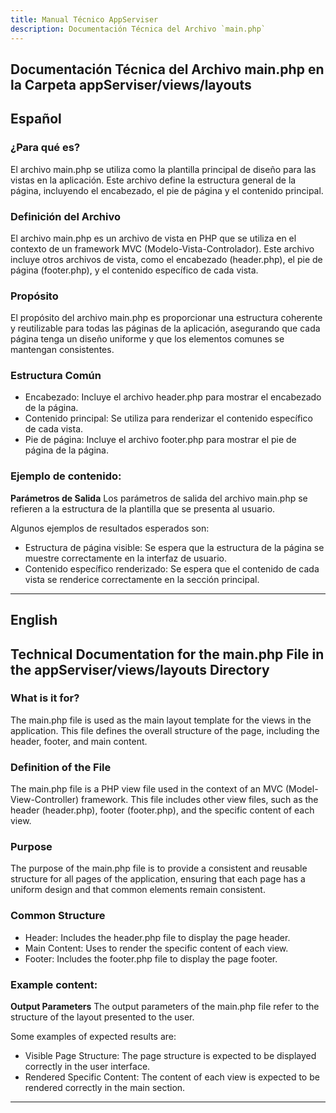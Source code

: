 ```yaml
---
title: Manual Técnico AppServiser
description: Documentación Técnica del Archivo `main.php`
---
```


## Documentación Técnica del Archivo main.php en la Carpeta appServiser/views/layouts

## Español

### ¿Para qué es?
El archivo main.php se utiliza como la plantilla principal de diseño para las vistas en la aplicación. Este archivo define la estructura general de la página, incluyendo el encabezado, el pie de página y el contenido principal.

### Definición del Archivo
El archivo main.php es un archivo de vista en PHP que se utiliza en el contexto de un framework MVC (Modelo-Vista-Controlador). Este archivo incluye otros archivos de vista, como el encabezado (header.php), el pie de página (footer.php), y el contenido específico de cada vista.

### Propósito
El propósito del archivo main.php es proporcionar una estructura coherente y reutilizable para todas las páginas de la aplicación, asegurando que cada página tenga un diseño uniforme y que los elementos comunes se mantengan consistentes.

### Estructura Común
- Encabezado: Incluye el archivo header.php para mostrar el encabezado de la página.
- Contenido principal: Se utiliza <?= $content ?> para renderizar el contenido específico de cada vista.
- Pie de página: Incluye el archivo footer.php para mostrar el pie de página de la página.

### Ejemplo de contenido:
**Parámetros de Salida**
Los parámetros de salida del archivo main.php se refieren a la estructura de la plantilla que se presenta al usuario. 

Algunos ejemplos de resultados esperados son:
- Estructura de página visible: Se espera que la estructura de la página se muestre correctamente en la interfaz de usuario.
- Contenido específico renderizado: Se espera que el contenido de cada vista se renderice correctamente en la sección principal.

---

## English

## Technical Documentation for the main.php File in the appServiser/views/layouts Directory

### What is it for?
The main.php file is used as the main layout template for the views in the application. This file defines the overall structure of the page, including the header, footer, and main content.

### Definition of the File
The main.php file is a PHP view file used in the context of an MVC (Model-View-Controller) framework. This file includes other view files, such as the header (header.php), footer (footer.php), and the specific content of each view.

### Purpose
The purpose of the main.php file is to provide a consistent and reusable structure for all pages of the application, ensuring that each page has a uniform design and that common elements remain consistent.

### Common Structure
- Header: Includes the header.php file to display the page header.
- Main Content: Uses <?= $content ?> to render the specific content of each view.
- Footer: Includes the footer.php file to display the page footer.

### Example content:
**Output Parameters**
The output parameters of the main.php file refer to the structure of the layout presented to the user. 

Some examples of expected results are:
- Visible Page Structure: The page structure is expected to be displayed correctly in the user interface.
- Rendered Specific Content: The content of each view is expected to be rendered correctly in the main section.
---
